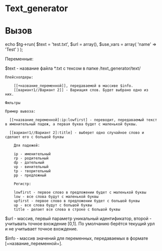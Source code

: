 Text_generator
==============
 
Вызов
==============

echo $tg->run(
	$text = 'test.txt',
	$url = array(),
	$use_vars = array(
		'name' => 'Test'
	)
);

Переменные:

$text - название файла *.txt с тексом в папке /text_generator/text/


	Плейсхолдеры:
	
		[[+название_переменной]], передаваемой в массиве $info.
		[[вариант1//Вариант 2]] - Вариация слов. Будет выбрано одно из них.

	Фильтры
		
	Пример вывоза:
	  
	  [[+название_переменной]:ip:lowfirst] - переводит, передаваемый текст в именительный падеж, а первая буква будет с маленькой буквы.
	  
	  [[вариант1//Вариант 2]:title] - выберет одно случайное слово и сделает его с большой буквы
	  
		Для падежей:
		
		ip - именительный
		rp - родительный
		dp - дательный
		vp - винительный
		tp - творительный
		pp - предложный

		Регистр:
		
		lowfirst - первое слово в предложении будет с маленькой буквы
		low - все слова будут с маленькой буквы
		upfirst - первое слово в предложении будет с большой буквы
		up - все слова будут с большой буквы
		title - делает все слова в строке с большой буквы

$url - массив, первый параметр уникальный идентификатор, второй - учитывать точное вхождение [0,1]. По умолчанию берётся текущий урл и не учитывает точное вхождение.
		
$info - массив значений для переменных, передаваемых в формате [+название_переменной+].
